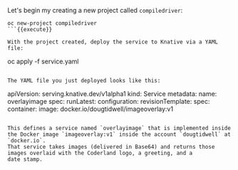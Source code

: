 Let's begin my creating a new project called `compiledriver`:

```
oc new-project compiledriver
```{{execute}}

With the project created, deploy the service to Knative via a YAML file: 

```
oc apply -f service.yaml
```{{execute}}

The YAML file you just deployed looks like this: 

```
apiVersion: serving.knative.dev/v1alpha1
kind: Service
metadata:
  name: overlayimage
spec:
  runLatest:
    configuration:
      revisionTemplate:
        spec:
          container:
            image: docker.io/dougtidwell/imageoverlay:v1
``` 

This defines a service named `overlayimage` that is implemented inside the Docker image `imageoverlay:v1` inside the account `dougtidwell` at `docker.io`. 
That service takes images (delivered in Base64) and returns those images overlaid with the Coderland logo, a greeting, and a
date stamp. 
